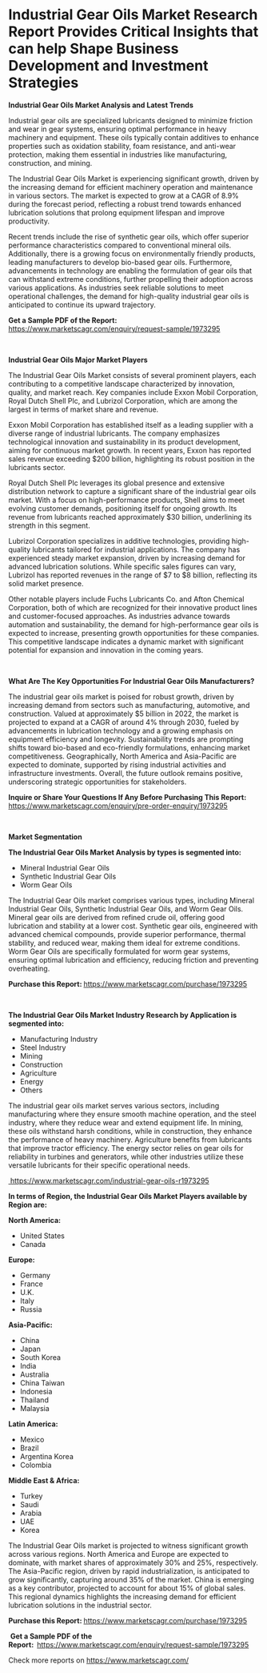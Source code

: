 <p><h1>Industrial Gear Oils Market Research Report Provides Critical Insights that can help Shape Business Development and Investment Strategies</h1></p><p><strong>Industrial Gear Oils Market Analysis and Latest Trends</strong></p>
<p><p>Industrial gear oils are specialized lubricants designed to minimize friction and wear in gear systems, ensuring optimal performance in heavy machinery and equipment. These oils typically contain additives to enhance properties such as oxidation stability, foam resistance, and anti-wear protection, making them essential in industries like manufacturing, construction, and mining.</p><p>The Industrial Gear Oils Market is experiencing significant growth, driven by the increasing demand for efficient machinery operation and maintenance in various sectors. The market is expected to grow at a CAGR of 8.9% during the forecast period, reflecting a robust trend towards enhanced lubrication solutions that prolong equipment lifespan and improve productivity.</p><p>Recent trends include the rise of synthetic gear oils, which offer superior performance characteristics compared to conventional mineral oils. Additionally, there is a growing focus on environmentally friendly products, leading manufacturers to develop bio-based gear oils. Furthermore, advancements in technology are enabling the formulation of gear oils that can withstand extreme conditions, further propelling their adoption across various applications. As industries seek reliable solutions to meet operational challenges, the demand for high-quality industrial gear oils is anticipated to continue its upward trajectory.</p></p>
<p><strong>Get a Sample PDF of the Report:&nbsp;</strong> <a href="https://www.marketscagr.com/enquiry/request-sample/1973295?utm_campaign=2485&utm_medium=2&utm_source=Github&utm_content=ia&utm_term=01042025&utm_id=industrial-gear-oils">https://www.marketscagr.com/enquiry/request-sample/1973295</a></p>
<p>&nbsp;</p>
<p><strong>Industrial Gear Oils Major Market Players</strong></p>
<p><p>The Industrial Gear Oils Market consists of several prominent players, each contributing to a competitive landscape characterized by innovation, quality, and market reach. Key companies include Exxon Mobil Corporation, Royal Dutch Shell Plc, and Lubrizol Corporation, which are among the largest in terms of market share and revenue.</p><p>Exxon Mobil Corporation has established itself as a leading supplier with a diverse range of industrial lubricants. The company emphasizes technological innovation and sustainability in its product development, aiming for continuous market growth. In recent years, Exxon has reported sales revenue exceeding $200 billion, highlighting its robust position in the lubricants sector.</p><p>Royal Dutch Shell Plc leverages its global presence and extensive distribution network to capture a significant share of the industrial gear oils market. With a focus on high-performance products, Shell aims to meet evolving customer demands, positioning itself for ongoing growth. Its revenue from lubricants reached approximately $30 billion, underlining its strength in this segment.</p><p>Lubrizol Corporation specializes in additive technologies, providing high-quality lubricants tailored for industrial applications. The company has experienced steady market expansion, driven by increasing demand for advanced lubrication solutions. While specific sales figures can vary, Lubrizol has reported revenues in the range of $7 to $8 billion, reflecting its solid market presence.</p><p>Other notable players include Fuchs Lubricants Co. and Afton Chemical Corporation, both of which are recognized for their innovative product lines and customer-focused approaches. As industries advance towards automation and sustainability, the demand for high-performance gear oils is expected to increase, presenting growth opportunities for these companies. This competitive landscape indicates a dynamic market with significant potential for expansion and innovation in the coming years.</p></p>
<p>&nbsp;</p>
<p><strong>What Are The Key Opportunities For Industrial Gear Oils Manufacturers?</strong></p>
<p><p>The industrial gear oils market is poised for robust growth, driven by increasing demand from sectors such as manufacturing, automotive, and construction. Valued at approximately $5 billion in 2022, the market is projected to expand at a CAGR of around 4% through 2030, fueled by advancements in lubrication technology and a growing emphasis on equipment efficiency and longevity. Sustainability trends are prompting shifts toward bio-based and eco-friendly formulations, enhancing market competitiveness. Geographically, North America and Asia-Pacific are expected to dominate, supported by rising industrial activities and infrastructure investments. Overall, the future outlook remains positive, underscoring strategic opportunities for stakeholders.</p></p>
<p><strong>Inquire or Share Your Questions If Any Before Purchasing This Report:</strong> <a href="https://www.marketscagr.com/enquiry/pre-order-enquiry/1973295?utm_campaign=2485&utm_medium=2&utm_source=Github&utm_content=ia&utm_term=01042025&utm_id=industrial-gear-oils">https://www.marketscagr.com/enquiry/pre-order-enquiry/1973295</a></p>
<p>&nbsp;</p>
<p><strong>Market Segmentation</strong></p>
<p><strong>The Industrial Gear Oils Market Analysis by types is segmented into:</strong></p>
<p><ul><li>Mineral Industrial Gear Oils</li><li>Synthetic Industrial Gear Oils</li><li>Worm Gear Oils</li></ul></p>
<p><p>The Industrial Gear Oils market comprises various types, including Mineral Industrial Gear Oils, Synthetic Industrial Gear Oils, and Worm Gear Oils. Mineral gear oils are derived from refined crude oil, offering good lubrication and stability at a lower cost. Synthetic gear oils, engineered with advanced chemical compounds, provide superior performance, thermal stability, and reduced wear, making them ideal for extreme conditions. Worm Gear Oils are specifically formulated for worm gear systems, ensuring optimal lubrication and efficiency, reducing friction and preventing overheating.</p></p>
<p><strong>Purchase this Report:&nbsp;</strong><a href="https://www.marketscagr.com/purchase/1973295?utm_campaign=2485&utm_medium=2&utm_source=Github&utm_content=ia&utm_term=01042025&utm_id=industrial-gear-oils">https://www.marketscagr.com/purchase/1973295</a></p>
<p>&nbsp;</p>
<p><strong>The Industrial Gear Oils Market Industry Research by Application is segmented into:</strong></p>
<p><ul><li>Manufacturing Industry</li><li>Steel Industry</li><li>Mining</li><li>Construction</li><li>Agriculture</li><li>Energy</li><li>Others</li></ul></p>
<p><p>The industrial gear oils market serves various sectors, including manufacturing where they ensure smooth machine operation, and the steel industry, where they reduce wear and extend equipment life. In mining, these oils withstand harsh conditions, while in construction, they enhance the performance of heavy machinery. Agriculture benefits from lubricants that improve tractor efficiency. The energy sector relies on gear oils for reliability in turbines and generators, while other industries utilize these versatile lubricants for their specific operational needs.</p></p>
<p><a href="https://www.marketscagr.com/industrial-gear-oils-r1973295?utm_campaign=2485&utm_medium=2&utm_source=Github&utm_content=ia&utm_term=01042025&utm_id=industrial-gear-oils">&nbsp;https://www.marketscagr.com/industrial-gear-oils-r1973295</a></p>
<p><strong>In terms of Region, the Industrial Gear Oils Market Players available by Region are:</strong></p>
<p>
    <p> <strong> North America: </strong>
        <ul>
            <li>United States</li>
            <li>Canada</li>
        </ul>
        </p> 
    <p> <strong> Europe: </strong>
        <ul>
            <li>Germany</li>
            <li>France</li>
            <li>U.K.</li>
            <li>Italy</li>
            <li>Russia</li>
        </ul>
        </p> 
    <p> <strong> Asia-Pacific: </strong>
        <ul>
            <li>China</li>
            <li>Japan</li>
            <li>South Korea</li>
            <li>India</li>
            <li>Australia</li>
            <li>China Taiwan</li>
            <li>Indonesia</li>
            <li>Thailand</li>
            <li>Malaysia</li>
        </ul>
        </p> 
    <p> <strong> Latin America: </strong>
        <ul>
            <li>Mexico</li>
            <li>Brazil</li>
            <li>Argentina Korea</li>
            <li>Colombia</li>
        </ul>
        </p> 
    <p> <strong> Middle East & Africa: </strong>
        <ul>
            <li>Turkey</li>
            <li>Saudi</li>
            <li>Arabia</li>
            <li>UAE</li>
            <li>Korea</li>
        </ul>
    </p>
    </p>
<p><p>The Industrial Gear Oils market is projected to witness significant growth across various regions. North America and Europe are expected to dominate, with market shares of approximately 30% and 25%, respectively. The Asia-Pacific region, driven by rapid industrialization, is anticipated to grow significantly, capturing around 35% of the market. China is emerging as a key contributor, projected to account for about 15% of global sales. This regional dynamics highlights the increasing demand for efficient lubrication solutions in the industrial sector.</p></p>
<p><strong>Purchase this Report: </strong><a href="https://www.marketscagr.com/purchase/1973295?utm_campaign=2485&utm_medium=2&utm_source=Github&utm_content=ia&utm_term=01042025&utm_id=industrial-gear-oils">https://www.marketscagr.com/purchase/1973295</a></p>
<p>&nbsp;<strong>Get a Sample PDF of the Report:&nbsp;&nbsp;</strong><a href="https://www.marketscagr.com/enquiry/request-sample/1973295?utm_campaign=2485&utm_medium=2&utm_source=Github&utm_content=ia&utm_term=01042025&utm_id=industrial-gear-oils">https://www.marketscagr.com/enquiry/request-sample/1973295</a></p>
<p><strong></strong></p>
<p>Check more reports on <a href="https://www.marketscagr.com/?utm_campaign=2485&utm_medium=2&utm_source=Github&utm_content=ia&utm_term=01042025&utm_id=industrial-gear-oils">https://www.marketscagr.com/</a></p>